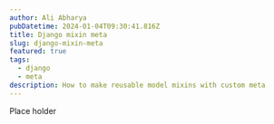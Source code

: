 ```yaml
---
author: Ali Abharya
pubDatetime: 2024-01-04T09:30:41.816Z
title: Django mixin meta
slug: django-mixin-meta
featured: true
tags:
  - django
  - meta
description: How to make reusable model mixins with custom meta
---
```


Place holder
